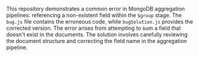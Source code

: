 This repository demonstrates a common error in MongoDB aggregation pipelines: referencing a non-existent field within the `$group` stage. The `bug.js` file contains the erroneous code, while `bugSolution.js` provides the corrected version.  The error arises from attempting to sum a field that doesn't exist in the documents. The solution involves carefully reviewing the document structure and correcting the field name in the aggregation pipeline.